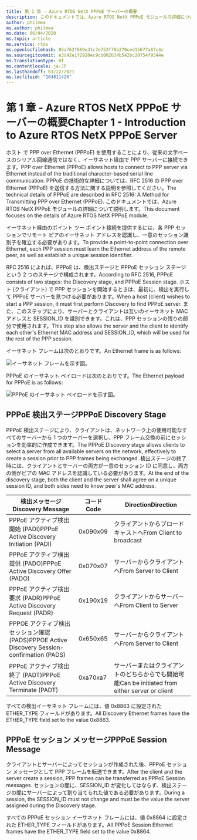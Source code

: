 ```yaml
---
title: 第 1 章 - Azure RTOS NetX PPPoE サーバーの概要
description: このドキュメントでは、Azure RTOS NetX PPPoE モジュールの詳細について説明します。
author: philmea
ms.author: philmea
ms.date: 06/04/2020
ms.topic: article
ms.service: rtos
ms.openlocfilehash: 85a762f669e31c7e753f78b270ced15677a87c4c
ms.sourcegitcommit: e3d42e1f2920ec9cb002634b542bc20754f9544e
ms.translationtype: HT
ms.contentlocale: ja-JP
ms.lasthandoff: 03/22/2021
ms.locfileid: "104811426"
---
```

# <a name="chapter-1---introduction-to-azure-rtos-netx-pppoe-server"></a><span data-ttu-id="f555b-103">第 1 章 - Azure RTOS NetX PPPoE サーバーの概要</span><span class="sxs-lookup"><span data-stu-id="f555b-103">Chapter 1 - Introduction to Azure RTOS NetX PPPoE Server</span></span>

<span data-ttu-id="f555b-104">ホスト で PPP over Ethernet (PPPoE) を使用することにより、従来の文字ベースのシリアル回線通信ではなく、イーサネット経由で PPP サーバーに接続できます。</span><span class="sxs-lookup"><span data-stu-id="f555b-104">PPP over Ethernet (PPPoE) allows hosts to connect to PPP server via Ethernet instead of the traditional character-based serial line communication.</span></span> <span data-ttu-id="f555b-105">PPPoE の技術的な詳細については、RFC 2516 の PPP over Ethernet (PPPoE) を送信する方法に関する説明を参照してください。</span><span class="sxs-lookup"><span data-stu-id="f555b-105">The technical details of PPPoE are described in RFC 2516: A Method for Transmitting PPP over Ethernet (PPPoE).</span></span> <span data-ttu-id="f555b-106">このドキュメントでは、Azure RTOS NetX PPPoE モジュールの詳細について説明します。</span><span class="sxs-lookup"><span data-stu-id="f555b-106">This document focuses on the details of Azure RTOS NetX PPPoE module.</span></span>

<span data-ttu-id="f555b-107">イーサネット経由のポイント ツー ポイント接続を提供するには、各 PPP セッションでリモート ピアのイーサネット アドレスを認識し、一意のセッション識別子を確立する必要があります。</span><span class="sxs-lookup"><span data-stu-id="f555b-107">To provide a point-to-point connection over Ethernet, each PPP session must learn the Ethernet address of the remote peer, as well as establish a unique session identifier.</span></span>

<span data-ttu-id="f555b-108">RFC 2516 によれば、PPPoE は、検出ステージと PPPoE セッション ステージという 2 つのステージで構成されます。</span><span class="sxs-lookup"><span data-stu-id="f555b-108">According to RFC 2516, PPPoE consists of two stages: the Discovery stage, and PPPoE Session stage.</span></span> <span data-ttu-id="f555b-109">ホスト (クライアント) で PPP セッションを開始するときは、最初に、検出を実行して PPPoE サーバーを見つける必要があります。</span><span class="sxs-lookup"><span data-stu-id="f555b-109">When a host (client) wishes to start a PPP session, it must first perform Discovery to find PPPoE server.</span></span> <span data-ttu-id="f555b-110">また、このステップにより、サーバーとクライアントは互いのイーサネット MAC アドレスと SESSION_ID を識別できます。これは、PPP セッションの残りの部分で使用されます。</span><span class="sxs-lookup"><span data-stu-id="f555b-110">This step also allows the server and the client to identify each other's Ethernet MAC address and SESSION_ID, which will be used for the rest of the PPP session.</span></span>

<span data-ttu-id="f555b-111">イーサネット フレームは次のとおりです。</span><span class="sxs-lookup"><span data-stu-id="f555b-111">An Ethernet frame is as follows:</span></span>

![イーサネット フレームを示す図。](media/netx-pppoe-server-01.png)

<span data-ttu-id="f555b-113">PPPoE のイーサネット ペイロードは次のとおりです。</span><span class="sxs-lookup"><span data-stu-id="f555b-113">The Ethernet payload for PPPoE is as follows:</span></span>

![PPPoE のイーサネット ペイロードを示す図。](media/netx-pppoe-server-02.png)

## <a name="pppoe-discovery-stage"></a><span data-ttu-id="f555b-115">PPPoE 検出ステージ</span><span class="sxs-lookup"><span data-stu-id="f555b-115">PPPoE Discovery Stage</span></span>

<span data-ttu-id="f555b-116">PPPoE 検出ステージにより、クライアントは、ネットワーク上の使用可能なすべてのサーバーから 1 つのサーバーを選択し、PPP フレーム交換の前にセッションを効率的に作成できます。</span><span class="sxs-lookup"><span data-stu-id="f555b-116">The PPPoE Discovery stage allows clients to select a server from all available servers on the network, effectively to create a session prior to PPP frames being exchanged.</span></span> <span data-ttu-id="f555b-117">検出ステージの終了時には、クライアントとサーバーの両方が一意のセッション ID に同意し、両方の側がピアの MAC アドレスを認識している必要があります。</span><span class="sxs-lookup"><span data-stu-id="f555b-117">At the end of the discovery stage, both the client and the server shall agree on a unique session ID, and both sides need to know peer's MAC address.</span></span>

| <span data-ttu-id="f555b-118">検出メッセージ</span><span class="sxs-lookup"><span data-stu-id="f555b-118">Discovery Message</span></span>                                  | <span data-ttu-id="f555b-119">コード</span><span class="sxs-lookup"><span data-stu-id="f555b-119">Code</span></span> | <span data-ttu-id="f555b-120">Direction</span><span class="sxs-lookup"><span data-stu-id="f555b-120">Direction</span></span>                                     |
| -------------------------------------------------- | ---- | --------------------------------------------- |
| <span data-ttu-id="f555b-121">PPPoE アクティブ検出開始 (PADI)</span><span class="sxs-lookup"><span data-stu-id="f555b-121">PPPoE Active Discovery Initiation (PADI)</span></span>           | <span data-ttu-id="f555b-122">0x09</span><span class="sxs-lookup"><span data-stu-id="f555b-122">0x09</span></span> | <span data-ttu-id="f555b-123">クライアントからブロードキャストへ</span><span class="sxs-lookup"><span data-stu-id="f555b-123">From Client to broadcast</span></span>                      |
| <span data-ttu-id="f555b-124">PPPoE アクティブ検出提供 (PADO)</span><span class="sxs-lookup"><span data-stu-id="f555b-124">PPPoE Active Discovery Offer (PADO)</span></span>                | <span data-ttu-id="f555b-125">0x07</span><span class="sxs-lookup"><span data-stu-id="f555b-125">0x07</span></span> | <span data-ttu-id="f555b-126">サーバーからクライアントへ</span><span class="sxs-lookup"><span data-stu-id="f555b-126">From Server to Client</span></span>                         |
| <span data-ttu-id="f555b-127">PPPoE アクティブ検出要求 (PADR)</span><span class="sxs-lookup"><span data-stu-id="f555b-127">PPPoE Active Discovery Request (PADR)</span></span>              | <span data-ttu-id="f555b-128">0x19</span><span class="sxs-lookup"><span data-stu-id="f555b-128">0x19</span></span> | <span data-ttu-id="f555b-129">クライアントからサーバーへ</span><span class="sxs-lookup"><span data-stu-id="f555b-129">From Client to Server</span></span>                         |
| <span data-ttu-id="f555b-130">PPPOE アクティブ検出セッション確認 (PADS)</span><span class="sxs-lookup"><span data-stu-id="f555b-130">PPPOE Active Discovery Session-confirmation (PADS)</span></span> | <span data-ttu-id="f555b-131">0x65</span><span class="sxs-lookup"><span data-stu-id="f555b-131">0x65</span></span> | <span data-ttu-id="f555b-132">サーバーからクライアントへ</span><span class="sxs-lookup"><span data-stu-id="f555b-132">From Server to Client</span></span>                         |
| <span data-ttu-id="f555b-133">PPPoE アクティブ検出終了 (PADT)</span><span class="sxs-lookup"><span data-stu-id="f555b-133">PPPoE Active Discovery Terminate (PADT)</span></span>            | <span data-ttu-id="f555b-134">0xa7</span><span class="sxs-lookup"><span data-stu-id="f555b-134">0xa7</span></span> | <span data-ttu-id="f555b-135">サーバーまたはクライアントのどちらからでも開始可能</span><span class="sxs-lookup"><span data-stu-id="f555b-135">Can be initiated from either server or client</span></span> |

<span data-ttu-id="f555b-136">すべての検出イーサネット フレームには、値 0x8863 に設定された ETHER_TYPE フィールドがあります。</span><span class="sxs-lookup"><span data-stu-id="f555b-136">All Discovery Ethernet frames have the ETHER_TYPE field set to the value 0x8863.</span></span>

## <a name="pppoe-session-message"></a><span data-ttu-id="f555b-137">PPPoE セッション メッセージ</span><span class="sxs-lookup"><span data-stu-id="f555b-137">PPPoE Session Message</span></span>

<span data-ttu-id="f555b-138">クライアントとサーバーによってセッションが作成された後、PPPoE セッション メッセージとして PPP フレームを転送できます。</span><span class="sxs-lookup"><span data-stu-id="f555b-138">After the client and the server create a session, PPP frames can be transferred as PPPoE Session messages.</span></span> <span data-ttu-id="f555b-139">セッションの間に、SESSION_ID が変化してはならず、検出ステージの間にサーバーによって割り当てられた値である必要があります。</span><span class="sxs-lookup"><span data-stu-id="f555b-139">During a session, the SESSION_ID must not change and must be the value the server assigned during the Discovery stage.</span></span>

<span data-ttu-id="f555b-140">すべての PPPoE セッション イーサネット フレームには、値 0x8864 に設定された ETHER_TYPE フィールドがあります。</span><span class="sxs-lookup"><span data-stu-id="f555b-140">All PPPoE Session Ethernet frames have the ETHER_TYPE field set to the value 0x8864.</span></span>